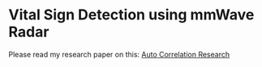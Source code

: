 # Vital Sign Detection using mmWave Radar

Please read my research paper on this:
[Auto Correlation Research](/files/MackenzieGoodwinmmWaveResearchAutoCorrelation.pdf)